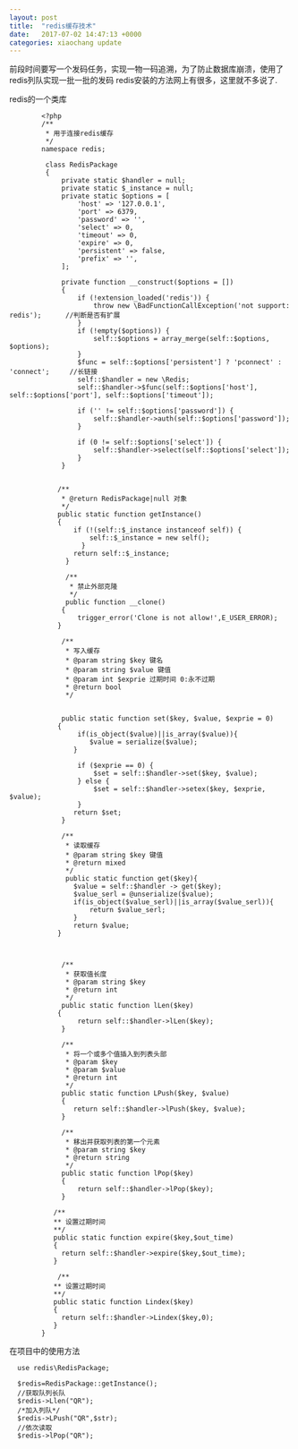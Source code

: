```yaml
---
layout: post
title:  "redis缓存技术"
date:   2017-07-02 14:47:13 +0000
categories: xiaochang update
---
```


前段时间要写一个发码任务，实现一物一码追溯，为了防止数据库崩溃，使用了redis列队实现一批一批的发码
redis安装的方法网上有很多，这里就不多说了.

redis的一个类库

            <?php
            /**
             * 用于连接redis缓存
             */
            namespace redis;

             class RedisPackage
             {
                 private static $handler = null;
                 private static $_instance = null;
                 private static $options = [
                     'host' => '127.0.0.1',
                     'port' => 6379,
                     'password' => '',
                     'select' => 0,
                     'timeout' => 0,  
                     'expire' => 0,
                     'persistent' => false,
                     'prefix' => '',
                 ];

                 private function __construct($options = [])
                 {
                     if (!extension_loaded('redis')) {
                         throw new \BadFunctionCallException('not support: redis');      //判断是否有扩展
                     }
                     if (!empty($options)) {
                         self::$options = array_merge(self::$options, $options);
                     }
                     $func = self::$options['persistent'] ? 'pconnect' : 'connect';     //长链接
                     self::$handler = new \Redis;
                     self::$handler->$func(self::$options['host'], self::$options['port'], self::$options['timeout']);

                     if ('' != self::$options['password']) {
                         self::$handler->auth(self::$options['password']);
                     }

                     if (0 != self::$options['select']) {
                         self::$handler->select(self::$options['select']);
                     }
                 }


                /**
                 * @return RedisPackage|null 对象
                 */
                public static function getInstance()
                {
                    if (!(self::$_instance instanceof self)) {
                        self::$_instance = new self();
                      }
                    return self::$_instance;
                  }

                  /**
                   * 禁止外部克隆
                   */
                  public function __clone()
                 {
                     trigger_error('Clone is not allow!',E_USER_ERROR);
                }

                 /**
                  * 写入缓存
                  * @param string $key 键名
                  * @param string $value 键值
                  * @param int $exprie 过期时间 0:永不过期
                  * @return bool
                  */


                 public static function set($key, $value, $exprie = 0)
                {
                     if(is_object($value)||is_array($value)){
                        $value = serialize($value);
                    }

                     if ($exprie == 0) {
                         $set = self::$handler->set($key, $value);
                     } else {
                         $set = self::$handler->setex($key, $exprie, $value);
                     }
                    return $set;
                 }

                 /**
                  * 读取缓存
                  * @param string $key 键值
                  * @return mixed
                  */
                  public static function get($key){
                    $value = self::$handler -> get($key);
                    $value_serl = @unserialize($value);
                    if(is_object($value_serl)||is_array($value_serl)){
                        return $value_serl;
                    }
                    return $value;
                }



                 /**
                  * 获取值长度
                  * @param string $key
                  * @return int
                  */
                 public static function lLen($key)
                {
                     return self::$handler->lLen($key);
                 }

                 /**
                  * 将一个或多个值插入到列表头部
                  * @param $key
                  * @param $value
                  * @return int
                  */
                 public static function LPush($key, $value)
                 {
                    return self::$handler->lPush($key, $value);
                 }

                 /**
                  * 移出并获取列表的第一个元素
                  * @param string $key
                  * @return string
                  */
                 public static function lPop($key)
                 {
                     return self::$handler->lPop($key);
                 }

               /**
               ** 设置过期时间
               **/
               public static function expire($key,$out_time)
               {
                 return self::$handler->expire($key,$out_time);
               }

                /**
               ** 设置过期时间
               **/
               public static function Lindex($key)
               {
                 return self::$handler->Lindex($key,0);
               }
            }
            
            
            
            
            
在项目中的使用方法

      use redis\RedisPackage;
      
      $redis=RedisPackage::getInstance();
      //获取队列长队
      $redis->Llen("QR");
      /*加入列队*/
      $redis->LPush("QR",$str);
      //依次读取
      $redis->lPop("QR");
